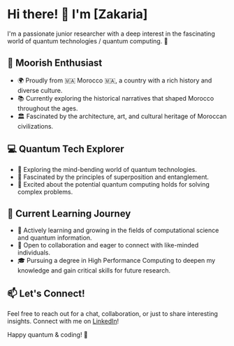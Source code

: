 # Hi there! 👋 I'm [Zakaria]

I'm a passionate junior researcher with a deep interest in the fascinating world of quantum technologies / quantum computing. 🔬

## 🏰 Moorish Enthusiast

- 🌍 Proudly from 🇲🇦 Morocco 🇲🇦, a country with a rich history and diverse culture.
- 📚 Currently exploring the historical narratives that shaped Morocco throughout the ages.
- 🏛️ Fascinated by the architecture, art, and cultural heritage of Moroccan civilizations.

## 💻 Quantum Tech Explorer

- 🌌 Exploring the mind-bending world of quantum technologies.
- 🧠 Fascinated by the principles of superposition and entanglement.
- 🚀 Excited about the potential quantum computing holds for solving complex problems.

## 🌱 Current Learning Journey

- 📖 Actively learning and growing in the fields of computational science and quantum information.
- 🤝 Open to collaboration and eager to connect with like-minded individuals.
- 🎓 Pursuing a degree in High Performance Computing to deepen my knowledge and gain critical skills for future research.

## 📫 Let's Connect!

Feel free to reach out for a chat, collaboration, or just to share interesting insights. Connect with me on [LinkedIn](https://www.linkedin.com/in/zdahbi/)!

Happy quantum & coding! 🚀
